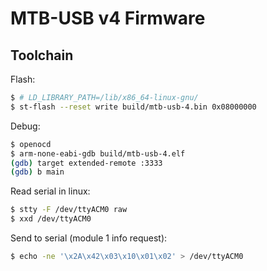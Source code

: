 # MTB-USB v4 Firmware

## Toolchain

Flash:

```bash
$ # LD_LIBRARY_PATH=/lib/x86_64-linux-gnu/
$ st-flash --reset write build/mtb-usb-4.bin 0x08000000
```

Debug:

```bash
$ openocd
$ arm-none-eabi-gdb build/mtb-usb-4.elf
(gdb) target extended-remote :3333
(gdb) b main
```

Read serial in linux:

```bash
$ stty -F /dev/ttyACM0 raw
$ xxd /dev/ttyACM0
```

Send to serial (module 1 info request):

```bash
$ echo -ne '\x2A\x42\x03\x10\x01\x02' > /dev/ttyACM0
```
